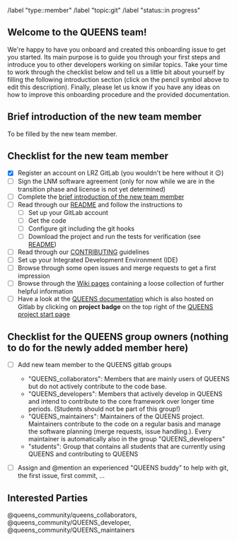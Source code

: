<!-- Set default label -->
/label "type::member" /label "topic:git" /label "status::in progress"

<!---
Fill the Title field above with "Onboarding FirstName LastName".
-->

<!---
Note that anything between these delimiters is a comment that will not appear in the issue description once created. Click on the Preview tab to see what everything will look like when you submit.
-->

<!---
Assignee: Assign this issue to the new developer.
-->

## Welcome to the QUEENS team!

We're happy to have you onboard and created this onboarding issue to get you started. Its main purpose is to guide you through your first steps and introduce you to other developers working on similar topics. Take your time to work through the checklist below and tell us a little bit about yourself by filling the following introduction section (click on the pencil symbol above to edit this description). Finally, please let us know if you have any ideas on how to improve this onboarding procedure and the provided documentation.


## Brief introduction of the new team member
<!---
This is of course completely up to you. Feel free to share with us whatever you like.
However, to give you some inspiration, here is a list of things that might be of interest to others:
Your name, affiliation, office location, background (field of study, prior experience with coding), field of research, or thesis topic.
-->
To be filled by the new team member.


## Checklist for the new team member
<!---
Tick the box as soon as a task is completed (either by inserting an "x" in edit mode or clicking on it in view mode).
-->
- [x] Register an account on LRZ GitLab (you wouldn't be here without it :wink:)
- [ ] Sign the LNM software agreement (only for now while we are in the transition phase and license is not yet determined)
- [ ] Complete the [brief introduction of the new team member](#brief-introduction-of-the-new-team-member)
- [ ] Read through our [README](https://gitlab.lrz.de/queens_community/queens/-/blob/master/README.md) and follow the instructions to
   - [ ] Set up your GitLab account
   - [ ] Get the code
   - [ ] Configure git including the git hooks
   - [ ] Download the project and run the tests for verification (see [README](https://gitlab.lrz.de/queens_community/queens/-/blob/master/README.md))
- [ ] Read through our [CONTRIBUTING](https://gitlab.lrz.de/queens_community/queens/-/blob/master/CONTRIBUTING.md) guidelines
- [ ] Set up your Integrated Development Environment (IDE)
- [ ] Browse through some open issues and merge requests to get a first impression
- [ ] Browse through the [Wiki pages](https://gitlab.lrz.de/queens_community/queens/-/wikis/home) containing a loose collection of further helpful information
- [ ] Have a look at the [QUEENS documentation](https://queens_community.pages.gitlab.lrz.de/queens/docs/) which is also hosted on Gitlab by clicking on **project badge** on the top right of the [QUEENS project start page](https://gitlab.lrz.de/queens_community/queens)

## Checklist for the QUEENS group owners (nothing to do for the newly added member here)
<!---
Tick the box as soon as a task is completed (either by inserting an "x" in edit mode or clicking on it in view mode).
-->
- [ ] Add new team member to the QUEENS gitlab groups 
    - "QUEENS_collaborators": Members that are mainly users of QUEENS but do not actively contribute to the code base.
    - "QUEENS_developers": Members that actively develop in QUEENS and intend to contribute to the core framework over longer time periods. (Students should not be part of this group!)
    - "QUEENS_maintainers": Maintainers of the QUEENS project. Maintainers contribute to the code on a regular basis and manage the software planning (merge requests, issue handling.). Every maintainer is automatically also in the group "QUEENS_developers"
    - "students": Group that contains all students that are currently using QUEENS and contributing to QUEENS
- [ ] Assign and @mention an experienced "QUEENS buddy" to help with git, the first issue, first commit, ...


## Interested Parties
<!---
If there's anyone particular you think should be notified, feel free to @mention them here.
-->
@queens_community/queens_collaborators, @queens_community/QUEENS_developer, @queens_community/QUEENS_maintainers

